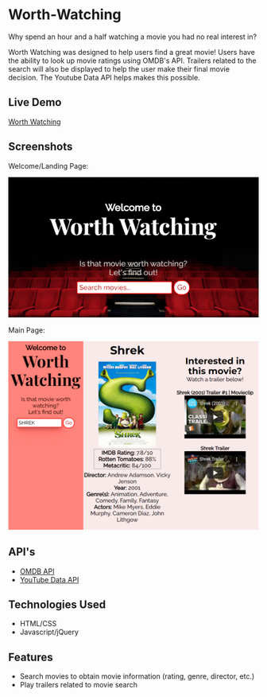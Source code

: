 # Worth-Watching

Why spend an hour and a half watching a movie you had no real interest in? 

Worth Watching was designed to help users find a great movie! 
Users have the ability to look up movie ratings using OMDB's API. 
Trailers related to the search will also be displayed to help the 
user make their final movie decision. The Youtube Data API helps 
makes this possible.

## Live Demo

[Worth Watching](https://jocelle23.github.io/Worth-Watching/)

## Screenshots
Welcome/Landing Page:

![Landing Page](/screenshots/landing-page.PNG)

Main Page:

![Main Page](/screenshots/main-page.PNG)

## API's

* [OMDB API](http://www.omdbapi.com/)
* [YouTube Data API](https://developers.google.com/youtube/v3)

## Technologies Used

* HTML/CSS
* Javascript/jQuery

## Features

* Search movies to obtain movie information (rating, genre, director, etc.)
* Play trailers related to movie search